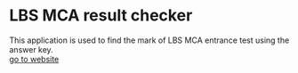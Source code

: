 # LBS MCA result checker
This application is used to find the mark of LBS MCA entrance test using the answer key.<br>
[go to website](https://imsreyas.github.io/lbsMcaMarkChecker/)
